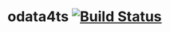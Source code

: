 # odata4ts [![Build Status](https://travis-ci.com/cam-m/antlr-odata.svg?branch=master)](https://travis-ci.com/cam-m/antlr-odata)


